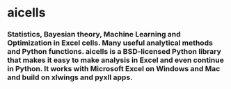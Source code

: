 # aicells

### Statistics, Bayesian theory, Machine Learning and Optimization in Excel cells. Many useful analytical methods and Python functions. aicells is a BSD-licensed Python library that makes it easy to make analysis in Excel and even continue in Python. It works with Microsoft Excel on Windows and Mac and build on xlwings and pyxll apps.
